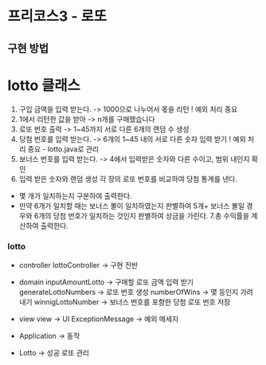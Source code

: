 # 프리코스3 - 로또 
## 구현 방법


# lotto 클래스
1.  구입 금액을 입력 받는다. -> 1000으로 나누어서 몫을 리턴
! 예외 처리 중요 
2. 1에서 리턴한 값을 받아 -> n개를 구매했습니다
3. 로또 번호 출력 -> 1~45까지 서로 다른 6개의 랜덤 수 생성
4. 당첨 번호를 입력 받는다. -> 6개의 1~45 내의 서로 다른 숫자 입력 받기
! 예외 처리 중요 -  lotto.java로 관리
5. 보너스 번호를 입력 받는다. -> 4에서 입력받은 숫자와 다른 수이고, 범위 내인지 확인
6. 입력 받은 숫자와 랜덤 생성 각 장의 로또 번호를 비교하여 당첨 통계를 낸다.
- 몇 개가 일치하는지 구분하여 출력한다.
- 만약 6개가 일치할 때는 보너스 볼이 일치하였는지 판별하여 5개+ 보너스 볼일 경우와
6개의 당첨 번호가 일치하는 것인지 판별하여 상금을 가린다.
7.총 수익률을 계산하여 출력한다.


### lotto
- controller
lottoController -> 구현 전반

- domain
inputAmountLotto -> 구매할 로또 금액 입력 받기
generateLottoNumbers -> 로또 번호 생성
numberOfWins -> 몇 등인지 가려내기
winnigLottoNumber -> 보너스 번호를 포함한 당첨 로또 번호 저장


- view
view -> UI
ExceptionMessage -> 예외 메세지

- Application -> 동작

- Lotto -> 성공 로또 관리